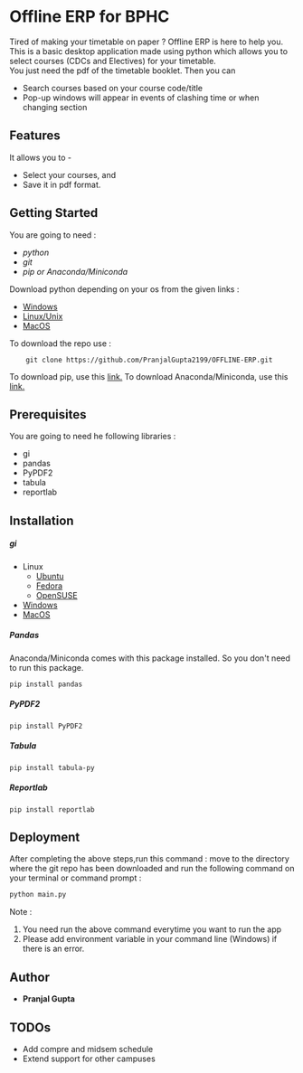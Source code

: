 # Offline ERP for BPHC 
Tired of making your timetable on paper ? Offline ERP is here to help you. This is a basic desktop application made using python which allows you to select courses (CDCs and Electives) for your timetable.  
You just need the pdf of the timetable booklet. Then you can 
  - Search courses based on your course code/title
  - Pop-up windows will appear in events of clashing time or when changing section
 

## Features
It allows you to - 

  - Select your courses, and 
  - Save it in pdf format.
 
## Getting Started
You are going to need :
- _python_
- _git_
- _pip or Anaconda/Miniconda_

Download python depending on your os from the given links :
- [Windows](https://www.python.org/downloads/windows)
- [Linux/Unix](https://www.python.org/downloads/source/)
- [MacOS](https://www.python.org/downloads/mac-osx/)
    
To download the repo use : 
```
    git clone https://github.com/PranjalGupta2199/OFFLINE-ERP.git
```
To download pip, use this [link.](https://pip.pypa.io/en/stable/installing/)
To download Anaconda/Miniconda, use this [link.](https://conda.io/docs/user-guide/install/index.html)

##  Prerequisites
You are going to need he following libraries :
- gi
- pandas 
- PyPDF2 
- tabula 
- reportlab

## Installation

##### gi 
- Linux 
    - [Ubuntu](http://pygobject.readthedocs.io/en/latest/getting_started.html#ubuntu-getting-started)
    - [Fedora](http://pygobject.readthedocs.io/en/latest/getting_started.html#fedora-getting-started)
    - [OpenSUSE](http://pygobject.readthedocs.io/en/latest/getting_started.html#opensuse-getting-started) 
- [Windows](http://pygobject.readthedocs.io/en/latest/getting_started.html#windows-getting-started)
- [MacOS](http://pygobject.readthedocs.io/en/latest/getting_started.html#macosx-getting-started)

##### Pandas
Anaconda/Miniconda comes with this package installed. So you don't need to run this package.

    pip install pandas

##### PyPDF2
    pip install PyPDF2

##### Tabula 
    pip install tabula-py

##### Reportlab 
    pip install reportlab


## Deployment 

After completing the above steps,run this command : move to the directory where the git repo has been downloaded and run the following command on your terminal or command prompt : 

```python
python main.py 
```
Note :
1. You need run the above command everytime you want to run the app
2. Please add environment variable in your command line (Windows) if there is an error.

## Author
-  **Pranjal Gupta**

## TODOs
- Add compre and midsem schedule 
- Extend support for other campuses 

